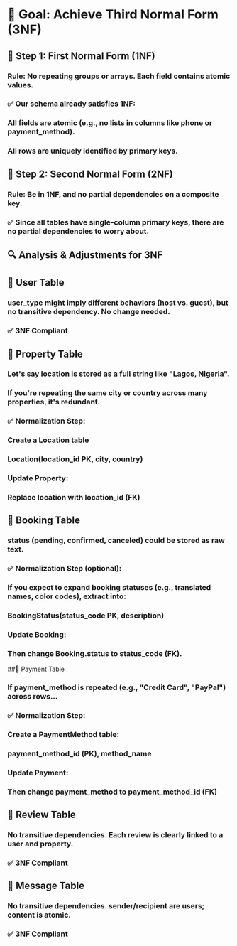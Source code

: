 # 🎯 Goal: Achieve Third Normal Form (3NF)
## 🔹 Step 1: First Normal Form (1NF)
### Rule: No repeating groups or arrays. Each field contains atomic values.

### ✅ Our schema already satisfies 1NF:

### All fields are atomic (e.g., no lists in columns like phone or payment_method).

### All rows are uniquely identified by primary keys.

## 🔹 Step 2: Second Normal Form (2NF)
### Rule: Be in 1NF, and no partial dependencies on a composite key.

### ✅ Since all tables have single-column primary keys, there are no partial dependencies to worry about.

## 🔍 Analysis & Adjustments for 3NF
## 🔸 User Table
### user_type might imply different behaviors (host vs. guest), but no transitive dependency. No change needed.
### ✅ 3NF Compliant

## 🔸 Property Table
### Let's say location is stored as a full string like "Lagos, Nigeria".

### If you're repeating the same city or country across many properties, it's redundant.
### ✅ Normalization Step:
### Create a Location table
### Location(location_id PK, city, country)
### Update Property:
### Replace location with location_id (FK)

## 🔸 Booking Table
### status (pending, confirmed, canceled) could be stored as raw text.

### ✅ Normalization Step (optional):
### If you expect to expand booking statuses (e.g., translated names, color codes), extract into:
### BookingStatus(status_code PK, description)
### Update Booking:
### Then change Booking.status to status_code (FK).

##🔸 Payment Table
### If payment_method is repeated (e.g., "Credit Card", "PayPal") across rows...

### ✅ Normalization Step:
### Create a PaymentMethod table:
### payment_method_id (PK), method_name
### Update Payment:
###  Then change payment_method to payment_method_id (FK)

## 🔸 Review Table
### No transitive dependencies. Each review is clearly linked to a user and property.

### ✅ 3NF Compliant

## 🔸 Message Table
### No transitive dependencies. sender/recipient are users; content is atomic.

### ✅ 3NF Compliant
